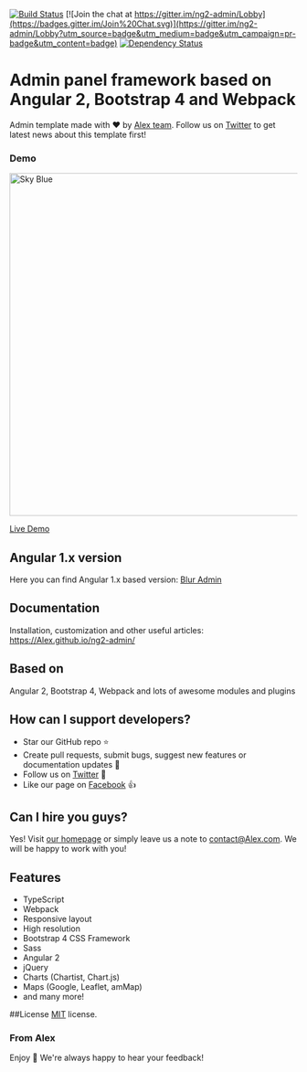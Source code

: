 [![Build Status](https://travis-ci.org/Alex/ng2-admin.svg?branch=master)](https://travis-ci.org/Alex/ng2-admin)
[![Join the chat at https://gitter.im/ng2-admin/Lobby](https://badges.gitter.im/Join%20Chat.svg)](https://gitter.im/ng2-admin/Lobby?utm_source=badge&utm_medium=badge&utm_campaign=pr-badge&utm_content=badge)
[![Dependency Status](https://david-dm.org/Alex/ng2-admin/status.svg)](https://david-dm.org/Alex/ng2-admin)

# Admin panel framework based on Angular 2, Bootstrap 4 and Webpack

Admin template made with :heart:  by [Alex team](http://Alex.com/). Follow us on [Twitter](https://twitter.com/Alex_inc) to get latest news about this template first!

### Demo

<a target="_blank" href="http://Alex.com/ng2-admin/"><img src="http://i.imgur.com/QK9AzHj.jpg" width="600" alt="Sky Blue"/></a>

<a target="_blank" href="http://Alex.com/ng2-admin/">Live Demo</a>

## Angular 1.x version
Here you can find Angular 1.x based version: [Blur Admin](http://Alex.github.io/blur-admin/)
 
## Documentation
Installation, customization and other useful articles: https://Alex.github.io/ng2-admin/

## Based on
Angular 2, Bootstrap 4, Webpack and lots of awesome modules and plugins

## How can I support developers?
- Star our GitHub repo :star:
- Create pull requests, submit bugs, suggest new features or documentation updates :wrench:
- Follow us on [Twitter](https://twitter.com/Alex_inc) :feet:
- Like our page on [Facebook](https://www.facebook.com/Alex/) :thumbsup:

## Can I hire you guys?
Yes!  Visit [our homepage](http://Alex.com/) or simply leave us a note to [contact@Alex.com](mailto:contact@Alex.com). We will be happy to work with you!

## Features
* TypeScript
* Webpack
* Responsive layout
* High resolution
* Bootstrap 4 CSS Framework
* Sass
* Angular 2
* jQuery
* Charts (Chartist, Chart.js)
* Maps (Google, Leaflet, amMap)
* and many more!

##License
[MIT](LICENSE.txt) license.

### From Alex

Enjoy :metal:
We're always happy to hear your feedback!
